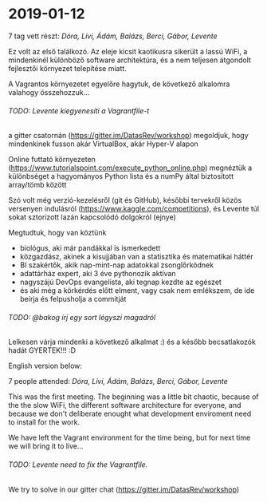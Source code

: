# 2019-01-12

7 tag vett részt:
*Dóra, Lívi, Ádám, Balázs, Berci, Gábor, Levente*

Ez volt az első találkozó. Az eleje kicsit kaotikusra sikerült a lassú WiFi, a mindenkinél különböző software architektúra,
és a nem teljesen átgondolt fejlesztői környezet telepítése miatt.

A Vagrantos környezetet egyelőre hagytuk, de következő alkalomra valahogy összehozzuk...
###### TODO: Levente kiegyenesíti a Vagrantfile-t
a gitter csatornán (https://gitter.im/DatasRev/workshop) megoldjuk, hogy mindenkinek fusson akár VirtualBox, akár Hyper-V alapon

Online futtató környezeten (https://www.tutorialspoint.com/execute_python_online.php) megnéztük a különbséget a hagyományos Python lista és a numPy által biztosított array/tömb között

Szó volt még verzió-kezelésről (git és GitHub), későbbi tervekről közös versenyen indulásról (https://www.kaggle.com/competitions),
és Levente túl sokat sztorizott lazán kapcsolódó dolgokról (ejnye)

Megtudtuk, hogy van köztünk
- biológus, aki már pandákkal is ismerkedett
- közgazdász, akinek a kisujjában van a statisztika és matematikai háttér
- BI szakértők, akik nap-mint-nap adatokkal zsonglőrködnek
- adattárház expert, aki 3 éve pythonozik aktívan
- nagyszájú DevOps evangelista, aki tegnap kezdte az egészet
- és aki még a körkérdés előtt elment, vagy csak nem emlékszem, de ide beírja és felpusholja a commitját
###### TODO: @bakog írj egy sort légyszi magadról

Lelkesen várja mindenki a következő alkalmat :) és a később becsatlakozók hadát GYERTEK!!! :D


English version below:

7 people attended: 
*Dóra, Lívi, Ádám, Balázs, Berci, Gábor, Levente*

This was the first meeting. The beginning was a little bit chaotic, because of the the slow WiFi, the different software architecture for everyone, and because we don't deliberate enought what development enviroment need to install for the work.

We have left the Vagrant environment for the time being, but for next time we will bring it to live...
###### TODO: Levente need to fix the Vagrantfile.
We try to solve in our gitter chat (https://gitter.im/DatasRev/workshop)
